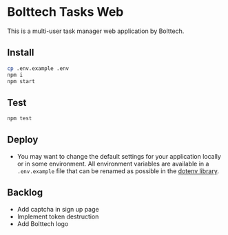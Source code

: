 # Bolttech Tasks Web

This is a multi-user task manager web application by Bolttech.

## Install

```sh
cp .env.example .env
npm i
npm start
```

## Test

```sh
npm test
```

## Deploy

- You may want to change the default settings for your application locally or in some environment. All environment variables are available in a `.env.example` file that can be renamed as possible in the [dotenv library](https://create-react-app.dev/docs/adding-custom-environment-variables/).

## Backlog

- Add captcha in sign up page
- Implement token destruction
- Add Bolttech logo
